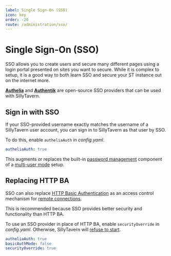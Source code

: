 ```yaml
---
label: Single Sign-On (SSO)
icon: key
order: -20
route: /administration/sso/
---
```


# Single Sign-On (SSO)

SSO allows you to create users and secure many different pages using a login portal presented on sites you want to secure. While it is complex to setup, it is a good way to both learn SSO and secure your ST instance out on the internet more.

[**Authelia**](https://www.authelia.com/) and [**Authentik**](https://goauthentik.io/) are open-source SSO providers that can be used with SillyTavern. 

## Sign in with SSO

If your SSO-provided username exactly matches the username of a SillyTavern user account, you can sign in to SillyTavern as that user by SSO.

To do this, enable `autheliaAuth` in *config.yaml*.

```yaml
autheliaAuth: true
```

This augments or replaces the built-in [password management](/Usage/User_Settings/index.md#account-management) component of a [multi-user mode](/Administration/multi-user.md) setup.

## Replacing HTTP BA

SSO can also replace [HTTP Basic Authentication](/Administration/config-yaml.md#user-authentication) as an access control mechanism for [remote connections](/Administration/remote-connections.md).

This is recommended because SSO provides better security and functionality than HTTP BA.

To use an SSO provider in place of HTTP BA, enable `securityOverride` in *config.yaml*. Otherwise, SillyTavern will [refuse to start](./index.md#security-checklist).

```yaml
autheliaAuth: true
basicAuthMode: false
securityOverride: true
```
